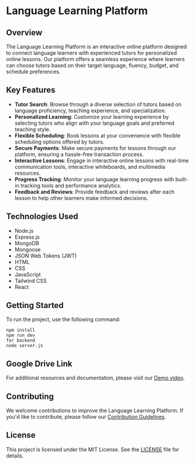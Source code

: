 
# Language Learning Platform

## Overview

The Language Learning Platform is an interactive online platform designed to connect language learners with experienced tutors for personalized online lessons. Our platform offers a seamless experience where learners can choose tutors based on their target language, fluency, budget, and schedule preferences.

## Key Features

- **Tutor Search**: Browse through a diverse selection of tutors based on language proficiency, teaching experience, and specialization.
- **Personalized Learning**: Customize your learning experience by selecting tutors who align with your language goals and preferred teaching style.
- **Flexible Scheduling**: Book lessons at your convenience with flexible scheduling options offered by tutors.
- **Secure Payments**: Make secure payments for lessons through our platform, ensuring a hassle-free transaction process.
- **Interactive Lessons**: Engage in interactive online lessons with real-time communication tools, interactive whiteboards, and multimedia resources.
- **Progress Tracking**: Monitor your language learning progress with built-in tracking tools and performance analytics.
- **Feedback and Reviews**: Provide feedback and reviews after each lesson to help other learners make informed decisions.

## Technologies Used

- Node.js
- Express.js
- MongoDB
- Mongoose
- JSON Web Tokens (JWT)
- HTML
- CSS
- JavaScript
- Tailwind CSS
- React

## Getting Started

To run the project, use the following command:

```
npm install
npm run dev
for backend
node server.js
```

## Google Drive Link

For additional resources and documentation, please visit our [Demo video](https://drive.google.com/file/d/1e42cewK9I_QBxP2_12sArEkS3-ViFumZ/view?usp=drivesdk).

## Contributing

We welcome contributions to improve the Language Learning Platform. If you'd like to contribute, please follow our [Contribution Guidelines](CONTRIBUTING.md).

## License

This project is licensed under the MIT License. See the [LICENSE](LICENSE) file for details.




